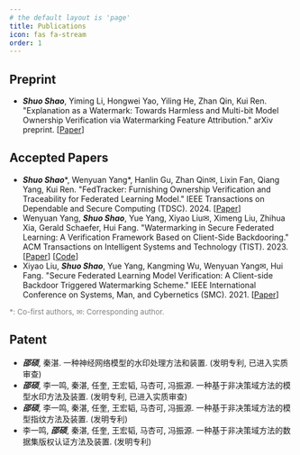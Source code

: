 ```yaml
---
# the default layout is 'page'
title: Publications
icon: fas fa-stream
order: 1
---
```


## Preprint

- ***Shuo Shao***, Yiming Li, Hongwei Yao, Yiling He, Zhan Qin, Kui Ren. "Explanation as a Watermark: Towards Harmless and Multi-bit Model Ownership Verification via Watermarking Feature Attribution." arXiv preprint.
  [[Paper](https://arxiv.org/abs/2405.04825)]

## Accepted Papers

- ***Shuo Shao***\*, Wenyuan Yang\*, Hanlin Gu, Zhan Qin&#9993;, Lixin Fan, Qiang Yang, Kui Ren. "FedTracker: Furnishing Ownership Verification and Traceability for Federated Learning Model." IEEE Transactions on Dependable and Secure Computing (TDSC). 2024. [[Paper](https://ieeexplore.ieee.org/document/10504977)]
- Wenyuan Yang, ***Shuo Shao***, Yue Yang, Xiyao Liu&#9993;, Ximeng Liu, Zhihua Xia, Gerald Schaefer, Hui Fang. "Watermarking in Secure Federated Learning: A Verification Framework Based on Client-Side Backdooring." ACM Transactions on Intelligent Systems and Technology (TIST). 2023. [[Paper](https://dl.acm.org/doi/full/10.1145/3630636)] [[Code](https://github.com/shaoshuo-ss/Watermark-Secure-FL)]
- Xiyao Liu, ***Shuo Shao***, Yue Yang, Kangming Wu, Wenyuan Yang&#9993;, Hui Fang. "Secure Federated Learning Model Verification: A Client-side Backdoor Triggered Watermarking Scheme."  IEEE International Conference on Systems, Man, and Cybernetics (SMC). 2021. [[Paper](https://ieeexplore.ieee.org/abstract/document/9658998/)]

<span style="color: gray;font-size: small;">*: Co-first authors, &#9993;: Corresponding author.</span>

## Patent

- ***邵硕***, 秦湛. 一种神经网络模型的水印处理方法和装置. (发明专利, 已进入实质审查)
- ***邵硕***, 李一鸣, 秦湛, 任奎, 王宏韬, 马杏可, 冯振源. 一种基于非决策域方法的模型水印方法及装置. (发明专利, 已进入实质审查)
- ***邵硕***, 李一鸣, 秦湛, 任奎, 王宏韬, 马杏可, 冯振源. 一种基于非决策域方法的模型指纹方法及装置. (发明专利)
- 李一鸣, ***邵硕***, 秦湛, 任奎, 王宏韬, 马杏可, 冯振源. 一种基于非决策域方法的数据集版权认证方法及装置. (发明专利)
